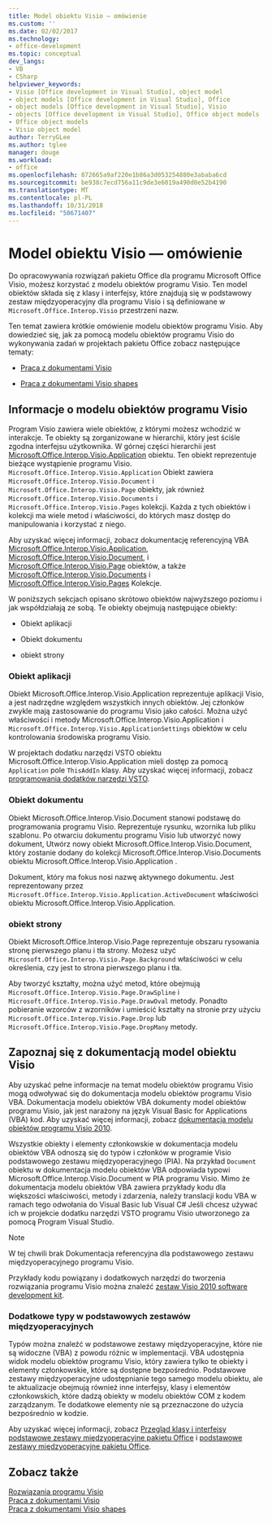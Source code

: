 ```yaml
---
title: Model obiektu Visio ― omówienie
ms.custom: ''
ms.date: 02/02/2017
ms.technology:
- office-development
ms.topic: conceptual
dev_langs:
- VB
- CSharp
helpviewer_keywords:
- Visio [Office development in Visual Studio], object model
- object models [Office development in Visual Studio], Office
- object models [Office development in Visual Studio], Visio
- objects [Office development in Visual Studio], Office object models
- Office object models
- Visio object model
author: TerryGLee
ms.author: tglee
manager: douge
ms.workload:
- office
ms.openlocfilehash: 872665a9af220e1b86a3d053254880e3ababa6cd
ms.sourcegitcommit: be938c7ecd756a11c9de3e6019a490d0e52b4190
ms.translationtype: MT
ms.contentlocale: pl-PL
ms.lasthandoff: 10/31/2018
ms.locfileid: "50671407"
---
```

# <a name="visio-object-model-overview"></a>Model obiektu Visio ― omówienie
  Do opracowywania rozwiązań pakietu Office dla programu Microsoft Office Visio, możesz korzystać z modelu obiektów programu Visio. Ten model obiektów składa się z klasy i interfejsy, które znajdują się w podstawowy zestaw międzyoperacyjny dla programu Visio i są definiowane w `Microsoft.Office.Interop.Visio` przestrzeni nazw.  
  
 Ten temat zawiera krótkie omówienie modelu obiektów programu Visio. Aby dowiedzieć się, jak za pomocą modelu obiektów programu Visio do wykonywania zadań w projektach pakietu Office zobacz następujące tematy:  
  
-   [Praca z dokumentami Visio](../vsto/working-with-visio-documents.md)  
  
-   [Praca z dokumentami Visio shapes](../vsto/working-with-visio-shapes.md)  
  
## <a name="understand-the-visio-object-model"></a>Informacje o modelu obiektów programu Visio  
 Program Visio zawiera wiele obiektów, z którymi możesz wchodzić w interakcje. Te obiekty są zorganizowane w hierarchii, który jest ściśle zgodna interfejsu użytkownika. W górnej części hierarchii jest [Microsoft.Office.Interop.Visio.Application](/office/vba/api/Visio.Application) obiektu. Ten obiekt reprezentuje bieżące wystąpienie programu Visio. `Microsoft.Office.Interop.Visio.Application` Obiekt zawiera `Microsoft.Office.Interop.Visio.Document` i `Microsoft.Office.Interop.Visio.Page` obiekty, jak również `Microsoft.Office.Interop.Visio.Documents` i `Microsoft.Office.Interop.Visio.Pages` kolekcji. Każda z tych obiektów i kolekcji ma wiele metod i właściwości, do których masz dostęp do manipulowania i korzystać z niego.  
  
 Aby uzyskać więcej informacji, zobacz dokumentację referencyjną VBA [Microsoft.Office.Interop.Visio.Application](/office/vba/api/Visio.Application), [Microsoft.Office.Interop.Visio.Document](/office/vba/api/Visio.Document), i [ Microsoft.Office.Interop.Visio.Page](/office/vba/api/Visio.Page) obiektów, a także [Microsoft.Office.Interop.Visio.Documents](/office/vba/api/Visio.Documents) i [Microsoft.Office.Interop.Visio.Pages](/office/vba/api/Visio.Pages) Kolekcje.  
  
 W poniższych sekcjach opisano skrótowo obiektów najwyższego poziomu i jak współdziałają ze sobą. Te obiekty obejmują następujące obiekty:  
  
-   Obiekt aplikacji  
  
-   Obiekt dokumentu  
  
-   obiekt strony  
  
### <a name="application-object"></a>Obiekt aplikacji  
 Obiekt Microsoft.Office.Interop.Visio.Application reprezentuje aplikacji Visio, a jest nadrzędne względem wszystkich innych obiektów. Jej członków zwykle mają zastosowanie do programu Visio jako całości. Można użyć właściwości i metody Microsoft.Office.Interop.Visio.Application i `Microsoft.Office.Interop.Visio.ApplicationSettings` obiektów w celu kontrolowania środowiska programu Visio.  
  
 W projektach dodatku narzędzi VSTO obiektu Microsoft.Office.Interop.Visio.Application mieli dostęp za pomocą `Application` pole `ThisAddIn` klasy. Aby uzyskać więcej informacji, zobacz [programowania dodatków narzędzi VSTO](../vsto/programming-vsto-add-ins.md).  
  
### <a name="document-object"></a>Obiekt dokumentu  
 Obiekt Microsoft.Office.Interop.Visio.Document stanowi podstawę do programowania programu Visio. Reprezentuje rysunku, wzornika lub pliku szablonu. Po otwarciu dokumentu programu Visio lub utworzyć nowy dokument, Utwórz nowy obiekt Microsoft.Office.Interop.Visio.Document, który zostanie dodany do kolekcji Microsoft.Office.Interop.Visio.Documents obiektu Microsoft.Office.Interop.Visio.Application .  
  
 Dokument, który ma fokus nosi nazwę aktywnego dokumentu. Jest reprezentowany przez `Microsoft.Office.Interop.Visio.Application.ActiveDocument` właściwości obiektu Microsoft.Office.Interop.Visio.Application.  
  
### <a name="page-object"></a>obiekt strony  
 Obiekt Microsoft.Office.Interop.Visio.Page reprezentuje obszaru rysowania stronę pierwszego planu i tła strony. Możesz użyć `Microsoft.Office.Interop.Visio.Page.Background` właściwości w celu określenia, czy jest to strona pierwszego planu i tła.  
  
 Aby tworzyć kształty, można użyć metod, które obejmują `Microsoft.Office.Interop.Visio.Page.DrawSpline` i `Microsoft.Office.Interop.Visio.Page.DrawOval` metody. Ponadto pobieranie wzorców z wzorników i umieścić kształty na stronie przy użyciu `Microsoft.Office.Interop.Visio.Page.Drop` lub `Microsoft.Office.Interop.Visio.Page.DropMany` metody.  
  
## <a name="use-the-visio-object-model-documentation"></a>Zapoznaj się z dokumentacją model obiektu Visio  
 Aby uzyskać pełne informacje na temat modelu obiektów programu Visio mogą odwoływać się do dokumentacja modelu obiektów programu Visio VBA. Dokumentacja modelu obiektów VBA dokumenty model obiektów programu Visio, jak jest narażony na język Visual Basic for Applications (VBA) kod. Aby uzyskać więcej informacji, zobacz [dokumentacja modelu obiektów programu Visio 2010](http://go.microsoft.com/fwlink/?LinkId=199775).  
  
 Wszystkie obiekty i elementy członkowskie w dokumentacja modelu obiektów VBA odnoszą się do typów i członków w programie Visio podstawowego zestawu międzyoperacyjnego (PIA). Na przykład `Document` obiektu w dokumentacja modelu obiektów VBA odpowiada typowi Microsoft.Office.Interop.Visio.Document w PIA programu Visio. Mimo że dokumentacja modelu obiektów VBA zawiera przykłady kodu dla większości właściwości, metody i zdarzenia, należy translacji kodu VBA w ramach tego odwołania do Visual Basic lub Visual C# Jeśli chcesz używać ich w projekcie dodatku narzędzi VSTO programu Visio utworzonego za pomocą Program Visual Studio.  
  
> [!NOTE]  
>  W tej chwili brak Dokumentacja referencyjna dla podstawowego zestawu międzyoperacyjnego programu Visio.  
  
 Przykłady kodu powiązany i dodatkowych narzędzi do tworzenia rozwiązania programu Visio można znaleźć [zestaw Visio 2010 software development kit](http://go.microsoft.com/fwlink/?LinkId=196501).  
  
### <a name="additional-types-in-primary-interop-assemblies"></a>Dodatkowe typy w podstawowych zestawów międzyoperacyjnych  
 Typów można znaleźć w podstawowe zestawy międzyoperacyjne, które nie są widoczne (VBA) z powodu różnic w implementacji. VBA udostępnia widok modelu obiektów programu Visio, który zawiera tylko te obiekty i elementy członkowskie, które są dostępne bezpośrednio. Podstawowe zestawy międzyoperacyjne udostępnianie tego samego modelu obiektu, ale te aktualizacje obejmują również inne interfejsy, klasy i elementów członkowskich, które dadzą obiekty w modelu obiektów COM z kodem zarządzanym. Te dodatkowe elementy nie są przeznaczone do użycia bezpośrednio w kodzie.  
  
 Aby uzyskać więcej informacji, zobacz [Przegląd klasy i interfejsy podstawowe zestawy międzyoperacyjne pakietu Office](http://go.microsoft.com/fwlink/?LinkId=189592) i [podstawowe zestawy międzyoperacyjne pakietu Office](../vsto/office-primary-interop-assemblies.md).  
  
## <a name="see-also"></a>Zobacz także  
 [Rozwiązania programu Visio](../vsto/visio-solutions.md)   
 [Praca z dokumentami Visio](../vsto/working-with-visio-documents.md)   
 [Praca z dokumentami Visio shapes](../vsto/working-with-visio-shapes.md)  
  
  
